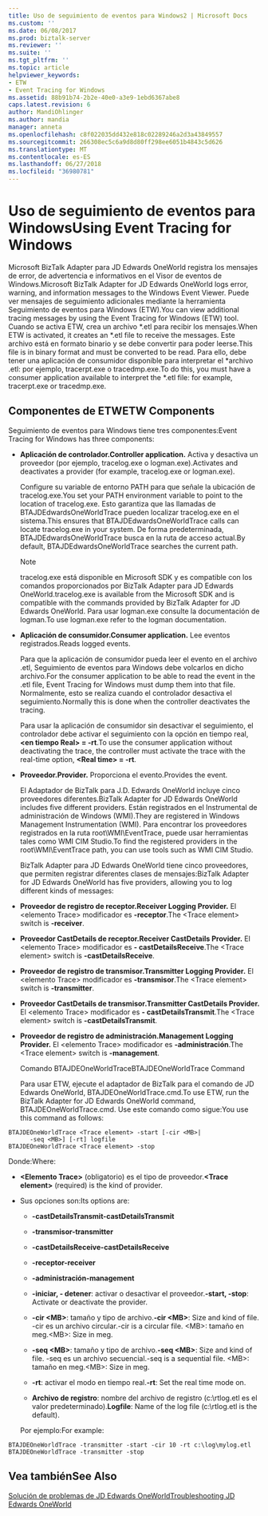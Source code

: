 ```yaml
---
title: Uso de seguimiento de eventos para Windows2 | Microsoft Docs
ms.custom: ''
ms.date: 06/08/2017
ms.prod: biztalk-server
ms.reviewer: ''
ms.suite: ''
ms.tgt_pltfrm: ''
ms.topic: article
helpviewer_keywords:
- ETW
- Event Tracing for Windows
ms.assetid: 88b91b74-2b2e-40e0-a3e9-1ebd6367abe8
caps.latest.revision: 6
author: MandiOhlinger
ms.author: mandia
manager: anneta
ms.openlocfilehash: c8f022035dd432e818c02289246a2d3a43849557
ms.sourcegitcommit: 266308ec5c6a9d8d80ff298ee6051b4843c5d626
ms.translationtype: MT
ms.contentlocale: es-ES
ms.lasthandoff: 06/27/2018
ms.locfileid: "36980781"
---
```

# <a name="using-event-tracing-for-windows"></a><span data-ttu-id="b08d4-102">Uso de seguimiento de eventos para Windows</span><span class="sxs-lookup"><span data-stu-id="b08d4-102">Using Event Tracing for Windows</span></span>
<span data-ttu-id="b08d4-103">Microsoft BizTalk Adapter para JD Edwards OneWorld registra los mensajes de error, de advertencia e informativos en el Visor de eventos de Windows.</span><span class="sxs-lookup"><span data-stu-id="b08d4-103">Microsoft BizTalk Adapter for JD Edwards OneWorld logs error, warning, and information messages to the Windows Event Viewer.</span></span> <span data-ttu-id="b08d4-104">Puede ver mensajes de seguimiento adicionales mediante la herramienta Seguimiento de eventos para Windows (ETW).</span><span class="sxs-lookup"><span data-stu-id="b08d4-104">You can view additional tracing messages by using the Event Tracing for Windows (ETW) tool.</span></span> <span data-ttu-id="b08d4-105">Cuando se activa ETW, crea un archivo \*.etl para recibir los mensajes.</span><span class="sxs-lookup"><span data-stu-id="b08d4-105">When ETW is activated, it creates an \*.etl file to receive the messages.</span></span> <span data-ttu-id="b08d4-106">Este archivo está en formato binario y se debe convertir para poder leerse.</span><span class="sxs-lookup"><span data-stu-id="b08d4-106">This file is in binary format and must be converted to be read.</span></span> <span data-ttu-id="b08d4-107">Para ello, debe tener una aplicación de consumidor disponible para interpretar el \*archivo .etl: por ejemplo, tracerpt.exe o tracedmp.exe.</span><span class="sxs-lookup"><span data-stu-id="b08d4-107">To do this, you must have a consumer application available to interpret the \*.etl file: for example, tracerpt.exe or tracedmp.exe.</span></span>  
  
## <a name="etw-components"></a><span data-ttu-id="b08d4-108">Componentes de ETW</span><span class="sxs-lookup"><span data-stu-id="b08d4-108">ETW Components</span></span>  
 <span data-ttu-id="b08d4-109">Seguimiento de eventos para Windows tiene tres componentes:</span><span class="sxs-lookup"><span data-stu-id="b08d4-109">Event Tracing for Windows has three components:</span></span>  
  
- <span data-ttu-id="b08d4-110">**Aplicación de controlador.**</span><span class="sxs-lookup"><span data-stu-id="b08d4-110">**Controller application.**</span></span> <span data-ttu-id="b08d4-111">Activa y desactiva un proveedor (por ejemplo, tracelog.exe o logman.exe).</span><span class="sxs-lookup"><span data-stu-id="b08d4-111">Activates and deactivates a provider (for example, tracelog.exe or logman.exe).</span></span>  
  
   <span data-ttu-id="b08d4-112">Configure su variable de entorno PATH para que señale la ubicación de tracelog.exe.</span><span class="sxs-lookup"><span data-stu-id="b08d4-112">You set your PATH environment variable to point to the location of tracelog.exe.</span></span> <span data-ttu-id="b08d4-113">Esto garantiza que las llamadas de BTAJDEdwardsOneWorldTrace pueden localizar tracelog.exe en el sistema.</span><span class="sxs-lookup"><span data-stu-id="b08d4-113">This ensures that BTAJDEdwardsOneWorldTrace calls can locate tracelog.exe in your system.</span></span> <span data-ttu-id="b08d4-114">De forma predeterminada, BTAJDEdwardsOneWorldTrace busca en la ruta de acceso actual.</span><span class="sxs-lookup"><span data-stu-id="b08d4-114">By default, BTAJDEdwardsOneWorldTrace searches the current path.</span></span>  
  
  > [!NOTE]
  >  <span data-ttu-id="b08d4-115">tracelog.exe está disponible en Microsoft SDK y es compatible con los comandos proporcionados por BizTalk Adapter para JD Edwards OneWorld.</span><span class="sxs-lookup"><span data-stu-id="b08d4-115">tracelog.exe is available from the Microsoft SDK and is compatible with the commands provided by BizTalk Adapter for JD Edwards OneWorld.</span></span> <span data-ttu-id="b08d4-116">Para usar logman.exe consulte la documentación de logman.</span><span class="sxs-lookup"><span data-stu-id="b08d4-116">To use logman.exe refer to the logman documentation.</span></span>  
  
- <span data-ttu-id="b08d4-117">**Aplicación de consumidor.**</span><span class="sxs-lookup"><span data-stu-id="b08d4-117">**Consumer application.**</span></span> <span data-ttu-id="b08d4-118">Lee eventos registrados.</span><span class="sxs-lookup"><span data-stu-id="b08d4-118">Reads logged events.</span></span>  
  
   <span data-ttu-id="b08d4-119">Para que la aplicación de consumidor pueda leer el evento en el archivo .etl, Seguimiento de eventos para Windows debe volcarlos en dicho archivo.</span><span class="sxs-lookup"><span data-stu-id="b08d4-119">For the consumer application to be able to read the event in the .etl file, Event Tracing for Windows must dump them into that file.</span></span> <span data-ttu-id="b08d4-120">Normalmente, esto se realiza cuando el controlador desactiva el seguimiento.</span><span class="sxs-lookup"><span data-stu-id="b08d4-120">Normally this is done when the controller deactivates the tracing.</span></span>  
  
   <span data-ttu-id="b08d4-121">Para usar la aplicación de consumidor sin desactivar el seguimiento, el controlador debe activar el seguimiento con la opción en tiempo real,  **\<en tiempo Real\> = -rt**.</span><span class="sxs-lookup"><span data-stu-id="b08d4-121">To use the consumer application without deactivating the trace, the controller must activate the trace with the real-time option, **\<Real time\> = -rt**.</span></span>  
  
- <span data-ttu-id="b08d4-122">**Proveedor.**</span><span class="sxs-lookup"><span data-stu-id="b08d4-122">**Provider.**</span></span> <span data-ttu-id="b08d4-123">Proporciona el evento.</span><span class="sxs-lookup"><span data-stu-id="b08d4-123">Provides the event.</span></span>  
  
  <span data-ttu-id="b08d4-124">El Adaptador de BizTalk para J.D. Edwards OneWorld incluye cinco proveedores diferentes.</span><span class="sxs-lookup"><span data-stu-id="b08d4-124">BizTalk Adapter for JD Edwards OneWorld includes five different providers.</span></span> <span data-ttu-id="b08d4-125">Están registrados en el Instrumental de administración de Windows (WMI).</span><span class="sxs-lookup"><span data-stu-id="b08d4-125">They are registered in Windows Management Instrumentation (WMI).</span></span> <span data-ttu-id="b08d4-126">Para encontrar los proveedores registrados en la ruta root\WMI\EventTrace, puede usar herramientas tales como WMI CIM Studio.</span><span class="sxs-lookup"><span data-stu-id="b08d4-126">To find the registered providers in the root\WMI\EventTrace path, you can use tools such as WMI CIM Studio.</span></span>  
  
  <span data-ttu-id="b08d4-127">BizTalk Adapter para JD Edwards OneWorld tiene cinco proveedores, que permiten registrar diferentes clases de mensajes:</span><span class="sxs-lookup"><span data-stu-id="b08d4-127">BizTalk Adapter for JD Edwards OneWorld has five providers, allowing you to log different kinds of messages:</span></span>  
  
- <span data-ttu-id="b08d4-128">**Proveedor de registro de receptor.**</span><span class="sxs-lookup"><span data-stu-id="b08d4-128">**Receiver Logging Provider.**</span></span> <span data-ttu-id="b08d4-129">El \<elemento Trace\> modificador es **-receptor**.</span><span class="sxs-lookup"><span data-stu-id="b08d4-129">The \<Trace element\> switch is **-receiver**.</span></span>  
  
- <span data-ttu-id="b08d4-130">**Proveedor CastDetails de receptor.**</span><span class="sxs-lookup"><span data-stu-id="b08d4-130">**Receiver CastDetails Provider.**</span></span> <span data-ttu-id="b08d4-131">El \<elemento Trace\> modificador es **- castDetailsReceive**.</span><span class="sxs-lookup"><span data-stu-id="b08d4-131">The \<Trace element\> switch is **-castDetailsReceive**.</span></span>  
  
- <span data-ttu-id="b08d4-132">**Proveedor de registro de transmisor.**</span><span class="sxs-lookup"><span data-stu-id="b08d4-132">**Transmitter Logging Provider.**</span></span> <span data-ttu-id="b08d4-133">El \<elemento Trace\> modificador es **-transmisor**.</span><span class="sxs-lookup"><span data-stu-id="b08d4-133">The \<Trace element\> switch is **-transmitter**.</span></span>  
  
- <span data-ttu-id="b08d4-134">**Proveedor CastDetails de transmisor.**</span><span class="sxs-lookup"><span data-stu-id="b08d4-134">**Transmitter CastDetails Provider.**</span></span> <span data-ttu-id="b08d4-135">El \<elemento Trace\> modificador es **- castDetailsTransmit**.</span><span class="sxs-lookup"><span data-stu-id="b08d4-135">The \<Trace element\> switch is **-castDetailsTransmit**.</span></span>  
  
- <span data-ttu-id="b08d4-136">**Proveedor de registro de administración.**</span><span class="sxs-lookup"><span data-stu-id="b08d4-136">**Management Logging Provider.**</span></span> <span data-ttu-id="b08d4-137">El \<elemento Trace\> modificador es **-administración**.</span><span class="sxs-lookup"><span data-stu-id="b08d4-137">The \<Trace element\> switch is **-management**.</span></span>  
  
  <span data-ttu-id="b08d4-138">Comando BTAJDEOneWorldTrace</span><span class="sxs-lookup"><span data-stu-id="b08d4-138">BTAJDEOneWorldTrace Command</span></span>  
  
  <span data-ttu-id="b08d4-139">Para usar ETW, ejecute el adaptador de BizTalk para el comando de JD Edwards OneWorld, BTAJDEOneWorldTrace.cmd.</span><span class="sxs-lookup"><span data-stu-id="b08d4-139">To use ETW, run the BizTalk Adapter for JD Edwards OneWorld command, BTAJDEOneWorldTrace.cmd.</span></span> <span data-ttu-id="b08d4-140">Use este comando como sigue:</span><span class="sxs-lookup"><span data-stu-id="b08d4-140">You use this command as follows:</span></span>  
  
```  
BTAJDEOneWorldTrace <Trace element> -start [-cir <MB>|   
      -seq <MB>] [-rt] logfile  
BTAJDEOneWorldTrace <Trace element> -stop  
```  
  
 <span data-ttu-id="b08d4-141">Donde:</span><span class="sxs-lookup"><span data-stu-id="b08d4-141">Where:</span></span>  
  
- <span data-ttu-id="b08d4-142">**\<Elemento Trace\>**  (obligatorio) es el tipo de proveedor.</span><span class="sxs-lookup"><span data-stu-id="b08d4-142">**\<Trace element\>** (required) is the kind of provider.</span></span>  
  
- <span data-ttu-id="b08d4-143">Sus opciones son:</span><span class="sxs-lookup"><span data-stu-id="b08d4-143">Its options are:</span></span>  
  
  -   <span data-ttu-id="b08d4-144">**-castDetailsTransmit**</span><span class="sxs-lookup"><span data-stu-id="b08d4-144">**-castDetailsTransmit**</span></span>  
  
  -   <span data-ttu-id="b08d4-145">**-transmisor**</span><span class="sxs-lookup"><span data-stu-id="b08d4-145">**-transmitter**</span></span>  
  
  -   <span data-ttu-id="b08d4-146">**-castDetailsReceive**</span><span class="sxs-lookup"><span data-stu-id="b08d4-146">**-castDetailsReceive**</span></span>  
  
  -   <span data-ttu-id="b08d4-147">**-receptor**</span><span class="sxs-lookup"><span data-stu-id="b08d4-147">**-receiver**</span></span>  
  
  -   <span data-ttu-id="b08d4-148">**-administración**</span><span class="sxs-lookup"><span data-stu-id="b08d4-148">**-management**</span></span>  
  
  -   <span data-ttu-id="b08d4-149">**-iniciar, - detener**: activar o desactivar el proveedor.</span><span class="sxs-lookup"><span data-stu-id="b08d4-149">**-start, -stop**: Activate or deactivate the provider.</span></span>  
  
  -   <span data-ttu-id="b08d4-150">**-cir \<MB\>**: tamaño y tipo de archivo.</span><span class="sxs-lookup"><span data-stu-id="b08d4-150">**-cir \<MB\>**: Size and kind of file.</span></span> <span data-ttu-id="b08d4-151">-cir es un archivo circular.</span><span class="sxs-lookup"><span data-stu-id="b08d4-151">-cir is a circular file.</span></span> <span data-ttu-id="b08d4-152">\<MB\>: tamaño en meg.</span><span class="sxs-lookup"><span data-stu-id="b08d4-152">\<MB\>: Size in meg.</span></span>  
  
  -   <span data-ttu-id="b08d4-153">**-seq \<MB\>**: tamaño y tipo de archivo.</span><span class="sxs-lookup"><span data-stu-id="b08d4-153">**-seq \<MB\>**: Size and kind of file.</span></span> <span data-ttu-id="b08d4-154">-seq es un archivo secuencial.</span><span class="sxs-lookup"><span data-stu-id="b08d4-154">-seq is a sequential file.</span></span> <span data-ttu-id="b08d4-155">\<MB\>: tamaño en meg.</span><span class="sxs-lookup"><span data-stu-id="b08d4-155">\<MB\>: Size in meg.</span></span>  
  
  -   <span data-ttu-id="b08d4-156">**-rt**: activar el modo en tiempo real.</span><span class="sxs-lookup"><span data-stu-id="b08d4-156">**-rt**: Set the real time mode on.</span></span>  
  
  -   <span data-ttu-id="b08d4-157">**Archivo de registro**: nombre del archivo de registro (c:\rtlog.etl es el valor predeterminado).</span><span class="sxs-lookup"><span data-stu-id="b08d4-157">**Logfile**: Name of the log file (c:\rtlog.etl is the default).</span></span>  
  
  <span data-ttu-id="b08d4-158">Por ejemplo:</span><span class="sxs-lookup"><span data-stu-id="b08d4-158">For example:</span></span>  
  
```  
BTAJDEOneWorldTrace -transmitter -start -cir 10 -rt c:\log\mylog.etl  
BTAJDEOneWorldTrace -transmitter -stop  
```  
  
## <a name="see-also"></a><span data-ttu-id="b08d4-159">Vea también</span><span class="sxs-lookup"><span data-stu-id="b08d4-159">See Also</span></span>  
 [<span data-ttu-id="b08d4-160">Solución de problemas de JD Edwards OneWorld</span><span class="sxs-lookup"><span data-stu-id="b08d4-160">Troubleshooting JD Edwards OneWorld</span></span>](../core/troubleshooting-jd-edwards-oneworld.md)